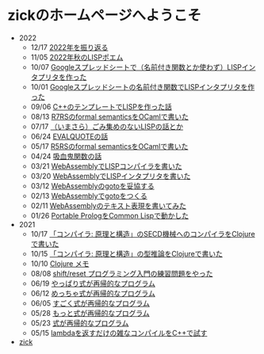 # zickのホームページへようこそ

* 2022
  * 12/17 [2022年を振り返る](/2022/yearend.md)
  * 11/05 [2022年秋のLISPポエム](/2022/diff.md)
  * 10/07 [Googleスプレッドシートで（名前付き関数とか使わず）LISPインタプリタを作った](/2022/sheets2.md)
  * 10/01 [Googleスプレッドシートの名前付き関数でLISPインタプリタを作った](/2022/sheets.md)
  * 09/06 [C++のテンプレートでLISPを作った話](/2022/template.md)
  * 08/13 [R7RSのformal semanticsをOCamlで書いた](/2022/r7rsf.md)
  * 07/17 [（いまさら）ごみ集めのないLISPの話とか](/2022/gc.md)
  * 06/24 [EVALQUOTEの話](/2022/evalquote.md)
  * 05/17 [R5RSのformal semanticsをOCamlで書いた](/2022/r5rsf.md)
  * 04/24 [吸血鬼関数の話](/2022/vampire.md)
  * 03/21 [WebAssemblyでLISPコンパイラを書いた](/2022/wasm_comp.md)
  * 03/20 [WebAssemblyでLISPインタプリタを書いた](/2022/wasm_inter.md)
  * 03/12 [WebAssemblyのgotoを妥協する](/2022/wasm_goto2.md)
  * 02/13 [WebAssemblyでgotoをつくる](/2022/wasm_goto.md)
  * 02/11 [WebAssemblyのテキスト表現を書いてみた](/2022/wasm.md)
  * 01/26 [Portable PrologをCommon Lispで動かした](/2022/portable.md)
* 2021
  * 10/17 [「コンパイラ: 原理と構造」のSECD機械へのコンパイラをClojureで書いた](/2021/compiler.md)
  * 10/15 [「コンパイラ: 原理と構造」の型推論をClojureで書いた](/2021/typeinf.md)
  * 10/10 [Clojure メモ](/2021/clojure.md)
  * 08/08 [shift/reset プログラミング入門の練習問題をやった](/2021/shift.md)
  * 06/19 [やっぱり式が再帰的なプログラム](/2021/recursion5.md)
  * 06/12 [めっちゃ式が再帰的なプログラム](/2021/recursion4.md)
  * 06/05 [すごく式が再帰的なプログラム](/2021/recursion3.md)
  * 05/28 [もっと式が再帰的なプログラム](/2021/recursion2.md)
  * 05/23 [式が再帰的なプログラム](/2021/recursion.md)
  * 05/15 [lambdaを返すだけの雑なコンパイルをC++で試す](/2021/compile.md)
* [zick](/zick.md)
